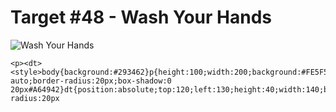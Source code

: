# Target #48 - Wash Your Hands

![Wash Your Hands](https://cssbattle.dev/targets/48.png)

```
<p><dt><style>body{background:#293462}p{height:100;width:200;background:#FE5F55;margin:90 auto;border-radius:20px;box-shadow:0 20px#A64942}dt{position:absolute;top:120;left:130;height:40;width:140;background:#A64942;border-radius:20px
```
